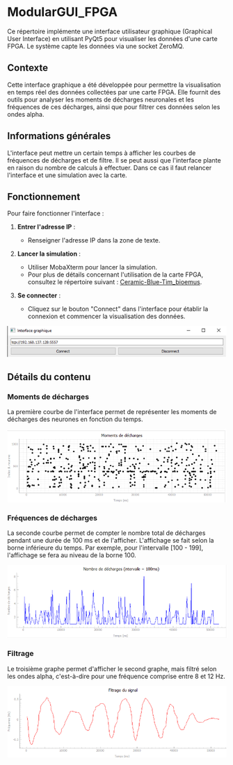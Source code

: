 # ModularGUI_FPGA

Ce répertoire implémente une interface utilisateur graphique (Graphical User Interface) en utilisant PyQt5 pour visualiser les données d'une carte FPGA. Le système capte les données via une socket ZeroMQ.

## Contexte

Cette interface graphique a été développée pour permettre la visualisation en temps réel des données collectées par une carte FPGA. Elle fournit des outils pour analyser les moments de décharges neuronales et les fréquences de ces décharges, ainsi que pour filtrer ces données selon les ondes alpha. 

## Informations générales

L'interface peut mettre un certain temps à afficher les courbes de fréquences de décharges et de filtre. Il se peut aussi que l'interface plante en raison du nombre de calculs à effectuer. Dans ce cas il faut relancer l'interface et une simulation avec la carte. 

## Fonctionnement

Pour faire fonctionner l'interface :

1. **Entrer l'adresse IP** :
   - Renseigner l'adresse IP dans la zone de texte.

2. **Lancer la simulation** :
   - Utiliser MobaXterm pour lancer la simulation.
   - Pour plus de détails concernant l'utilisation de la carte FPGA, consultez le répertoire suivant : [Ceramic-Blue-Tim_bioemus](https://github.com/Ceramic-Blue-Tim/bioemus).
 

3. **Se connecter** :
   - Cliquez sur le bouton "Connect" dans l'interface pour établir la connexion et commencer la visualisation des données.

![Information pour la connexion de l'interface avec la carte](./img/Connexion.png)

## Détails du contenu

### Moments de décharges

La première courbe de l'interface permet de représenter les moments de décharges des neurones en fonction du temps.

![Information pour la connexion de l'interface avec la carte](./img/plot_spk.png)

### Fréquences de décharges

La seconde courbe permet de compter le nombre total de décharges pendant une durée de 100 ms et de l'afficher. L'affichage se fait selon la borne inférieure du temps. Par exemple, pour l'intervalle [100 - 199], l'affichage se fera au niveau de la borne 100.

![Information pour la connexion de l'interface avec la carte](./img/plot_sum.png)

### Filtrage

Le troisième graphe permet d'afficher le second graphe, mais filtré selon les ondes alpha, c'est-à-dire pour une fréquence comprise entre 8 et 12 Hz.

![Information pour la connexion de l'interface avec la carte](./img/plot_filter.png)
